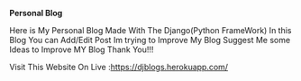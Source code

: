 **Personal Blog**

Here is My Personal Blog Made With The Django(Python FrameWork)
In this Blog You can Add/Edit Post
Im trying to Improve My Blog Suggest Me some Ideas to Improve MY Blog
Thank You!!!

Visit This Website On Live :https://djblogs.herokuapp.com/
